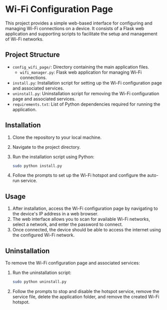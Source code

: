 # Wi-Fi Configuration Page

This project provides a simple web-based interface for configuring and managing Wi-Fi connections on a device. It consists of a Flask web application and supporting scripts to facilitate the setup and management of Wi-Fi networks.

## Project Structure

- `config_wifi_page/`: Directory containing the main application files.
    - `wifi_manager.py`: Flask web application for managing Wi-Fi connections.
- `install.py`: Installation script for setting up the Wi-Fi configuration page and associated services.
- `uninstall.py`: Uninstallation script for removing the Wi-Fi configuration page and associated services.
- `requirements.txt`: List of Python dependencies required for running the application.

## Installation

1. Clone the repository to your local machine.
2. Navigate to the project directory.
3. Run the installation script using Python:

    ```bash
    sudo python install.py
    ```

4. Follow the prompts to set up the Wi-Fi hotspot and configure the auto-run service.

## Usage

1. After installation, access the Wi-Fi configuration page by navigating to the device's IP address in a web browser.
2. The web interface allows you to scan for available Wi-Fi networks, select a network, and enter the password to connect.
3. Once connected, the device should be able to access the internet using the configured Wi-Fi network.

## Uninstallation

To remove the Wi-Fi configuration page and associated services:

1. Run the uninstallation script:

    ```bash
    sudo python uninstall.py
    ```

2. Follow the prompts to stop and disable the hotspot service, remove the service file, delete the application folder, and remove the created Wi-Fi hotspot.
